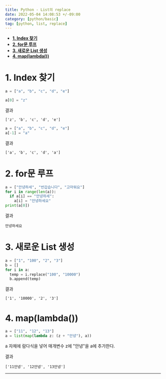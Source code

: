 ```yaml
---
title: Python - List의 replace
date: 2022-05-04 14:08:53 +/-09:00
category: [python/basic]
tag: [python, list, replace]
---
```


- [**1. Index 찾기**](#1-index-찾기)
- [**2. for문 루프**](#2-for문-루프)
- [**3. 새로운 List 생성**](#3-새로운-list-생성)
- [**4. map(lambda())**](#4-maplambda)

# **1. Index 찾기**

```python
a = ["a", "b", "c", "d", "e"]

a[0] = "z"
```

결과

```text
['z', 'b', 'c', 'd', 'e']
```

```python
a = ["a", "b", "c", "d", "e"]
a[-1] = "a"
```

결과

```text
['a', 'b', 'c', 'd', 'a']
```


# **2. for문 루프**

```python
a = ["안녕하세", "반갑습니다", "고마워요"]
for i in range(len(a)):
  if a[i] == "안녕하세":
    a[i] = "안녕하세요"
print(a[0])
```

결과

```text
안녕하세요
```


# **3. 새로운 List 생성**

```python
a = ["1", "100", "2", "3"]
b = []
for i in a:
  temp = i.replace("100", "10000")
  b.append(temp)
```

결과

```text
['1', '10000', '2', '3']
```

# **4. map(lambda())**


```python
a = ["11", "12", "13"]
a = list(map(lambda z: (z + "안녕"), a))
```
a 자체에 람다식을 넣어 매개변수 z에 "안녕"을 a에 추가한다.

결과

```text
['11안녕', '12안녕', '13안녕']
```

---